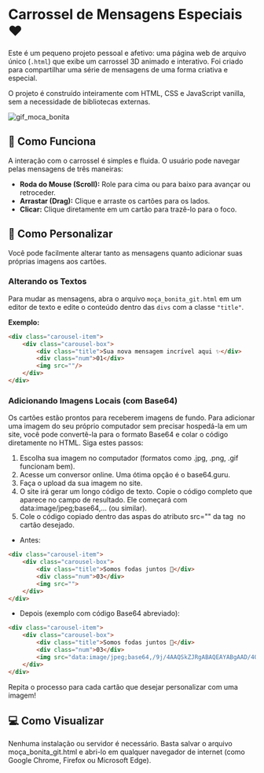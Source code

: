 # Carrossel de Mensagens Especiais ❤️

Este é um pequeno projeto pessoal e afetivo: uma página web de arquivo único (`.html`) que exibe um carrossel 3D animado e interativo. Foi criado para compartilhar uma série de mensagens de uma forma criativa e especial.

O projeto é construído inteiramente com HTML, CSS e JavaScript vanilla, sem a necessidade de bibliotecas externas.

![gif_moca_bonita](https://github.com/user-attachments/assets/0e7043a0-ee0e-44b3-808b-02844709e127)

## 🚀 Como Funciona


A interação com o carrossel é simples e fluida. O usuário pode navegar pelas mensagens de três maneiras:
* **Roda do Mouse (Scroll):** Role para cima ou para baixo para avançar ou retroceder.
* **Arrastar (Drag):** Clique e arraste os cartões para os lados.
* **Clicar:** Clique diretamente em um cartão para trazê-lo para o foco.

## 🎨 Como Personalizar

Você pode facilmente alterar tanto as mensagens quanto adicionar suas próprias imagens aos cartões.

### Alterando os Textos
Para mudar as mensagens, abra o arquivo `moça_bonita_git.html` em um editor de texto e edite o conteúdo dentro das `divs` com a classe `"title"`.

**Exemplo:**
```html
<div class="carousel-item">
    <div class="carousel-box">
        <div class="title">Sua nova mensagem incrível aqui ✨</div> 
        <div class="num">01</div>
        <img src=""/>
    </div>
</div>
```
### Adicionando Imagens Locais (com Base64)
Os cartões estão prontos para receberem imagens de fundo. Para adicionar uma imagem do seu próprio computador sem precisar hospedá-la em um site, você pode convertê-la para o formato Base64 e colar o código diretamente no HTML.
Siga estes passos:
1. Escolha sua imagem no computador (formatos como .jpg, .png, .gif funcionam bem).
2. Acesse um conversor online. Uma ótima opção é o base64.guru.
3. Faça o upload da sua imagem no site.
4. O site irá gerar um longo código de texto. Copie o código completo que aparece no campo de resultado. Ele começará com data:image/jpeg;base64,... (ou similar).
5. Cole o código copiado dentro das aspas do atributo src="" da tag <img> no cartão desejado.

 - Antes: 
```HTML
<div class="carousel-item">
    <div class="carousel-box">
        <div class="title">Somos fodas juntos 🎀</div>
        <div class="num">03</div>
        <img src="">
    </div>
</div>
```
 - Depois (exemplo com código Base64 abreviado):
```HTML
<div class="carousel-item">
    <div class="carousel-box">
        <div class="title">Somos fodas juntos 🎀</div>
        <div class="num">03</div>
        <img src="data:image/jpeg;base64,/9j/4AAQSkZJRgABAQEAYABgAAD/4QAiRXhpZgAASUkqAAgAAA....(código muito longo)...">
    </div>
</div>
```

Repita o processo para cada cartão que desejar personalizar com uma imagem!

## 💻 Como Visualizar
Nenhuma instalação ou servidor é necessário. Basta salvar o arquivo moça_bonita_git.html e abri-lo em qualquer navegador de internet (como Google Chrome, Firefox ou Microsoft Edge).
